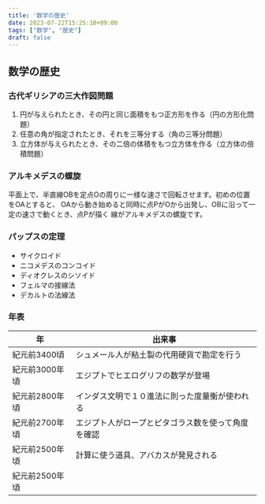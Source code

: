 ```yaml
---
title: '数学の歴史'
date: 2023-07-22T15:25:10+09:00
tags: ["数学", "歴史"]
draft: false
---
```


## 数学の歴史

### 古代ギリシアの三大作図問題
1. 円が与えられたとき、その円と同じ面積をもつ正方形を作る（円の方形化問題）
2. 任意の角が指定されたとき、それを三等分する（角の三等分問題）
3. 立方体が与えられたとき、その二倍の体積をもつ立方体を作る（立方体の倍積問題）

### アルキメデスの螺旋
平面上で、半直線OBを定点Oの周りに一様な速さで回転させます。初めの位置をOAとすると、
OAから動き始めると同時に点PがOから出発し、OBに沿って一定の速さで動くとき、点Pが描く
線がアルキメデスの螺旋です。

### パップスの定理
- サイクロイド
- ニコメデスのコンコイド
- ディオクレスのシソイド
- フェルマの接線法
- デカルトの法線法

### 年表
| 年         | 出来事                       |
|-----------|---------------------------|
| 紀元前3400頃  | シュメール人が粘土製の代用硬貨で勘定を行う     |
| 紀元前3000年頃 | エジプトでヒエログリフの数学が登場         |
| 紀元前2800年頃 | インダス文明で１０進法に則った度量衡が使われる   |
| 紀元前2700年頃 | エジプト人がロープとピタゴラス数を使って角度を確認 |
| 紀元前2500年頃 | 計算に使う道具、アバカスが発見される        |
| 紀元前2500年頃 |         |

